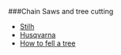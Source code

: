 ###Chain Saws and tree cutting
- [Stilh](https://www.stihlusa.com/products/chain-saws/)
- [Husqvarna](https://www.husqvarna.com/us/products/chainsaws/)
- [How to fell a tree](http://www.bristol.ac.uk/Depts/Union/Conservation/archive/Archive/tree.html)
